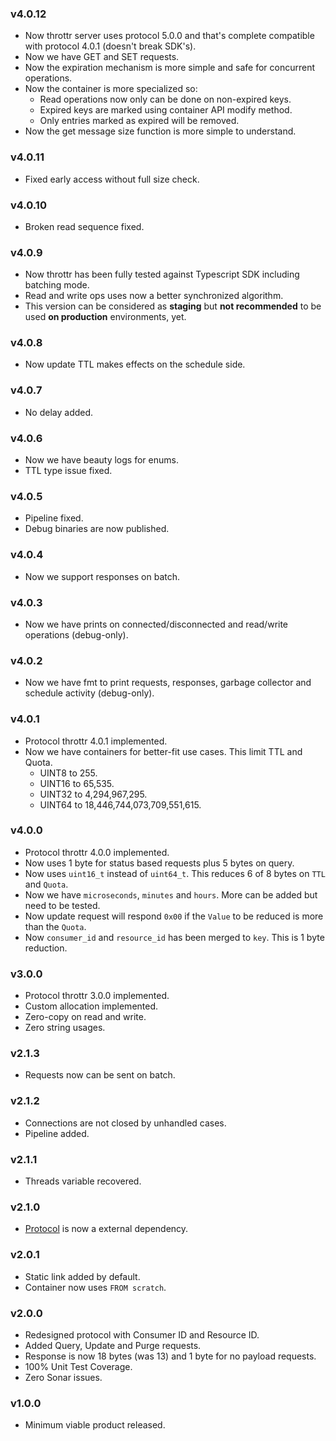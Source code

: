 ### v4.0.12

- Now throttr server uses protocol 5.0.0 and that's complete compatible with protocol 4.0.1 (doesn't break SDK's).
- Now we have GET and SET requests.
- Now the expiration mechanism is more simple and safe for concurrent operations.
- Now the container is more specialized so:
  - Read operations now only can be done on non-expired keys.
  - Expired keys are marked using container API modify method.
  - Only entries marked as expired will be removed.
- Now the get message size function is more simple to understand.

### v4.0.11

- Fixed early access without full size check.

### v4.0.10

- Broken read sequence fixed.

### v4.0.9

- Now throttr has been fully tested against Typescript SDK including batching mode.
- Read and write ops uses now a better synchronized algorithm.
- This version can be considered as **staging** but **not recommended** to be used **on production** environments, yet.

### v4.0.8

- Now update TTL makes effects on the schedule side.

### v4.0.7

- No delay added.

### v4.0.6

- Now we have beauty logs for enums.
- TTL type issue fixed.

### v4.0.5

- Pipeline fixed.
- Debug binaries are now published.

### v4.0.4

- Now we support responses on batch.

### v4.0.3

- Now we have prints on connected/disconnected and read/write operations (debug-only).

### v4.0.2

- Now we have fmt to print requests, responses, garbage collector and schedule activity (debug-only).

### v4.0.1

- Protocol throttr 4.0.1 implemented.
- Now we have containers for better-fit use cases. This limit TTL and Quota.
  - UINT8 to 255.
  - UINT16 to 65,535.
  - UINT32 to 4,294,967,295.
  - UINT64 to 18,446,744,073,709,551,615.

### v4.0.0

- Protocol throttr 4.0.0 implemented.
- Now uses 1 byte for status based requests plus 5 bytes on query.
- Now uses `uint16_t` instead of `uint64_t`. This reduces 6 of 8 bytes on `TTL` and `Quota`.
- Now we have `microseconds`, `minutes` and `hours`. More can be added but need to be tested.
- Now update request will respond `0x00` if the `Value` to be reduced is more than the `Quota`.
- Now `consumer_id` and `resource_id` has been merged to `key`. This is 1 byte reduction.

### v3.0.0

- Protocol throttr 3.0.0 implemented.
- Custom allocation implemented.
- Zero-copy on read and write.
- Zero string usages.

### v2.1.3

- Requests now can be sent on batch.

### v2.1.2

- Connections are not closed by unhandled cases.
- Pipeline added.

### v2.1.1

- Threads variable recovered.

### v2.1.0

- [Protocol](https://github.com/throttr/protocol) is now a external dependency.

### v2.0.1

- Static link added by default.
- Container now uses `FROM scratch`.

### v2.0.0

- Redesigned protocol with Consumer ID and Resource ID.
- Added Query, Update and Purge requests.
- Response is now 18 bytes (was 13) and 1 byte for no payload requests.
- 100% Unit Test Coverage.
- Zero Sonar issues.

### v1.0.0

- Minimum viable product released.